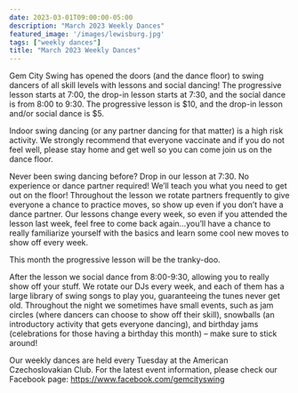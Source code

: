 ```yaml
---
date: 2023-03-01T09:00:00-05:00
description: "March 2023 Weekly Dances"
featured_image: '/images/lewisburg.jpg'
tags: ["weekly dances"]
title: "March 2023 Weekly Dances"
---
```


Gem City Swing has opened the doors (and the dance floor) to swing dancers of all skill levels with lessons and social dancing! The progressive lesson starts at 7:00, the drop-in lesson starts at 7:30, and the social dance is from 8:00 to 9:30. The progressive lesson is $10, and the drop-in lesson and/or social dance is $5.

Indoor swing dancing (or any partner dancing for that matter) is a high risk activity. We strongly recommend that everyone vaccinate and if you do not feel well, please stay home and get well so you can come join us on the dance floor.

Never been swing dancing before? Drop in our lesson at 7:30. No experience or dance partner required! We’ll teach you what you need to get out on the floor! Throughout the lesson we rotate partners frequently to give everyone a chance to practice moves, so show up even if you don’t have a dance partner. Our lessons change every week, so even if you attended the lesson last week, feel free to come back again…you’ll have a chance to really familiarize yourself with the basics and learn some cool new moves to show off every week.

This month the progressive lesson will be the tranky-doo.

After the lesson we social dance from 8:00-9:30, allowing you to really show off your stuff. We rotate our DJs every week, and each of them has a large library of swing songs to play you, guaranteeing the tunes never get old. Throughout the night we sometimes have small events, such as jam circles (where dancers can choose to show off their skill), snowballs (an introductory activity that gets everyone dancing), and birthday jams (celebrations for those having a birthday this month) – make sure to stick around!

Our weekly dances are held every Tuesday at the American Czechoslovakian Club. For the latest event information, please check our Facebook page: https://www.facebook.com/gemcityswing
